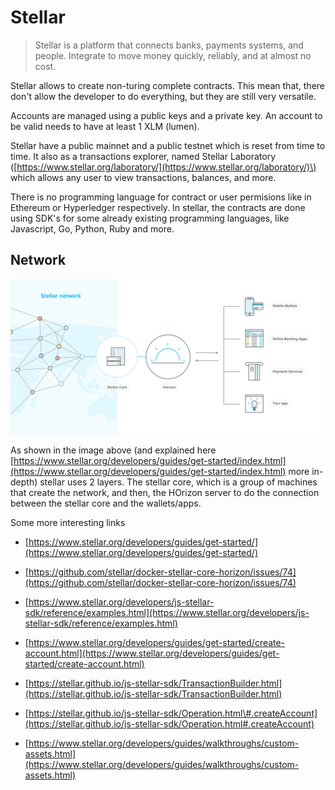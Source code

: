 # Stellar

> Stellar is a platform that connects banks, payments systems, and people. Integrate to move money quickly, reliably, and at almost no cost.

Stellar allows to create non-turing complete contracts. This mean that, there don't allow the developer to do everything, but they are still very versatile.

Accounts are managed using a public keys and a private key. An account to be valid needs to have at least 1 XLM \(lumen\).

Stellar have a public mainnet and a public testnet which is reset from time to time. It also as a transactions explorer, named Stellar Laboratory \([https://www.stellar.org/laboratory/](https://www.stellar.org/laboratory/)\) which allows any user to view transactions, balances, and more.

There is no programming language for contract or user permisions like in Ethereum or Hyperledger respectively. In stellar, the contracts are done using SDK's for some already existing programming languages, like Javascript, Go, Python, Ruby and more.

## Network

![](/assets/stellar-network.png)

As shown in the image above \(and explained here [https://www.stellar.org/developers/guides/get-started/index.html](https://www.stellar.org/developers/guides/get-started/index.html) more in-depth\) stellar uses 2 layers. The stellar core, which is a group of machines that create the network, and then, the HOrizon server to do the connection between the stellar core and the wallets/apps.

Some more interesting links

* [https://www.stellar.org/developers/guides/get-started/](https://www.stellar.org/developers/guides/get-started/)
* [https://github.com/stellar/docker-stellar-core-horizon/issues/74](https://github.com/stellar/docker-stellar-core-horizon/issues/74)
* [https://www.stellar.org/developers/js-stellar-sdk/reference/examples.html](https://www.stellar.org/developers/js-stellar-sdk/reference/examples.html)
* [https://www.stellar.org/developers/guides/get-started/create-account.html](https://www.stellar.org/developers/guides/get-started/create-account.html)

* [https://stellar.github.io/js-stellar-sdk/TransactionBuilder.html](https://stellar.github.io/js-stellar-sdk/TransactionBuilder.html)

* [https://stellar.github.io/js-stellar-sdk/Operation.html\#.createAccount](https://stellar.github.io/js-stellar-sdk/Operation.html#.createAccount)

* [https://www.stellar.org/developers/guides/walkthroughs/custom-assets.html](https://www.stellar.org/developers/guides/walkthroughs/custom-assets.html)



